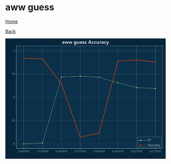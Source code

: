 # aww guess

[Home](../index.md)

[Back](aww.md)

![guess R²](../images/aww_guess_Accuracy.png "guess R²")

